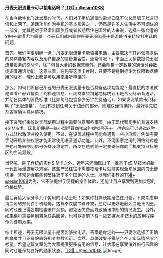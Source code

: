 **丹麦无限流量卡可以接电话吗？[[TG💪+ @esim1088](https://t.me/s/esim1088)]**

在当今数字化飞速发展的时代，人们对于手机通信的需求已经不仅仅局限于发送短信和上网了。通话功能作为手机的基本服务之一，仍然是许多人生活中不可或缺的一部分。尤其是对于经常出国旅行或者长期居住在国外的人来说，选择一张合适的SIM卡显得尤为重要。今天我们就来聊聊丹麦无限流量卡是否能够支持接打电话的问题。

首先，我们需要明确一点：丹麦无限流量卡能否接电话，主要取决于其运营商提供的具体套餐内容以及用户自身的设备兼容性。通常情况下，市面上大多数提供无限流量服务的SIM卡，除了包含大量的数据流量外，还会附带一定数量的通话分钟数或语音通话功能。这意味着，在购买这类卡片时，只要不是特别标注为仅限数据使用的版本，理论上都是可以用来接听电话的。

那么，如何判断自己所选的丹麦无限流量卡是否具备这项功能呢？最直接的方法就是查看产品详情页上的描述信息。正规商家会清楚地标明该卡是否支持语音通话，并给出具体的资费标准（比如每月包含多少分钟免费通话）。如果发现某款卡只标明了“无限流量”，而没有提到任何关于语音的部分，则建议谨慎选择，最好事先联系客服确认具体情况。

接下来我们来说说实际使用过程中需要注意哪些事项。由于现代智能手机普遍支持eSIM技术，因此即便是一些小型运营商推出的虚拟号码卡，也完全可以通过这种方式轻松激活并投入使用。不过，在设置过程中可能会遇到一些小麻烦，例如需要手动开启某些权限才能正常使用语音通话功能。此外，不同国家之间的网络制式差异也可能影响到信号强度及稳定性，所以在选购前一定要确保你的手机支持目标地区的主流频段。

当然啦，除了传统的实体SIM卡之外，近年来还涌现出了一批基于eSIM技术的新一代国际漫游解决方案。这些产品往往不需要物理卡片就能实现全球范围内的无缝切换，非常适合那些频繁往返于多个国家的人士。以我们推荐的[TG💪+ @esim1088](https://t.me/s/esim1088)为例，它不仅提供了便捷的操作体验，还能让用户享受到更加实惠的价格优势。

最后再给大家分享几个实用的小贴士吧！如果你打算长期居住在丹麦，不妨考虑申请当地的预付费手机号码，这样不仅能节省开支，还可以更好地融入当地生活圈。同时也要记得定期检查账户余额，避免因欠费而导致通讯中断的情况发生。另外，如果偶尔需要用到紧急联系服务，也可以提前下载一些支持VoIP技术的应用程序作为备用方案。

综上所述，丹麦无限流量卡是否能够接电话，答案是肯定的——只要你选择了正确的套餐并且正确配置好相关参数即可。当然，具体效果还需结合个人实际情况综合考量。希望这篇文章能为大家提供更多有用的信息，让大家在享受海外旅行乐趣的同时也能保持良好的通讯状态。[[TG💪+ @esim1088](https://t.me/s/esim1088) ![Image](https://i.postimg.cc/4NQfJmqS/Snipaste-2025-05-13-00-14-12.png)]
